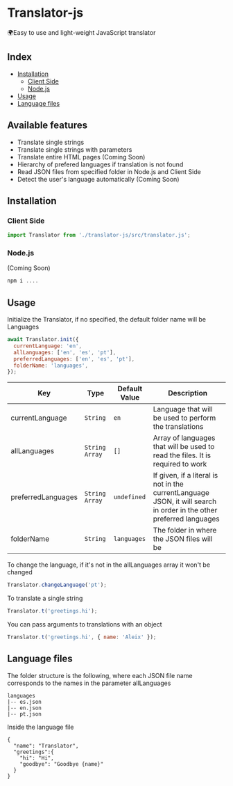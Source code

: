 # Translator-js

🌍Easy to use and light-weight JavaScript translator

## Index

- [Installation](#installation)
  - [Client Side](#client-side)
  - [Node.js](#nodejs)
- [Usage](#usage)
- [Language files](#language-files)

## Available features

- Translate single strings
- Translate single strings with parameters
- Translate entire HTML pages (Coming Soon)
- Hierarchy of prefered languages if translation is not found
- Read JSON files from specified folder in Node.js and Client Side
- Detect the user's language automatically (Coming Soon)

## Installation

### Client Side

```js
import Translator from './translator-js/src/translator.js';
```

### Node.js

(Coming Soon)

```js
npm i ....
```

## Usage

Initialize the Translator, if no specified, the default folder name will be Languages

```js
await Translator.init({
  currentLanguage: 'en',
  allLanguages: ['en', 'es', 'pt'],
  preferredLanguages: ['en', 'es', 'pt'],
  folderName: 'languages',
});
```

| Key                | Type           | Default Value | Description                                                                                                         |
| ------------------ | -------------- | ------------- | ------------------------------------------------------------------------------------------------------------------- |
| currentLanguage    | `String`       | `en`          | Language that will be used to perform the translations                                                              |
| allLanguages       | `String Array` | `[]`          | Array of languages that will be used to read the files. It is required to work                                      |
| preferredLanguages | `String Array` | `undefined`   | If given, if a literal is not in the currentLanguage JSON, it will search in order in the other preferred languages |
| folderName         | `String`       | `languages`   | The folder in where the JSON files will be                                                                          |

To change the language, if it's not in the allLanguages array it won't be changed

```js
Translator.changeLanguage('pt');
```

To translate a single string

```js
Translator.t('greetings.hi');
```

You can pass arguments to translations with an object

```js
Translator.t('greetings.hi', { name: 'Aleix' });
```

## Language files

The folder structure is the following, where each JSON file name corresponds to the names in the parameter allLanguages

```
languages
|-- es.json
|-- en.json
|-- pt.json
```

Inside the language file

```
{
  "name": "Translator",
  "greetings":{
    "hi": "Hi",
    "goodbye": "Goodbye {name}"
  }
}
```
